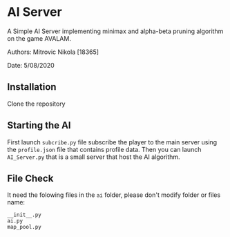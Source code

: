 # AI Server

A Simple AI Server implementing minimax and alpha-beta pruning algorithm on the game AVALAM.

Authors: Mitrovic Nikola [18365]

Date: 5/08/2020

## Installation

Clone the repository 

## Starting the AI

First launch `subcribe.py` file subscribe the player to the main server using 
the `profile.json` file that contains profile data.
Then you can launch `AI_Server.py` that is a small server that host the AI algorithm.


## File Check
It need the folowing files in the `ai` folder, please don't modify folder or files name:

```
__init__.py
ai.py
map_pool.py
```